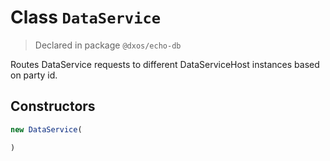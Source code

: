 # Class `DataService`
> Declared in package `@dxos/echo-db`

Routes DataService requests to different DataServiceHost instances based on party id.

## Constructors
```ts
new DataService(

)
```
